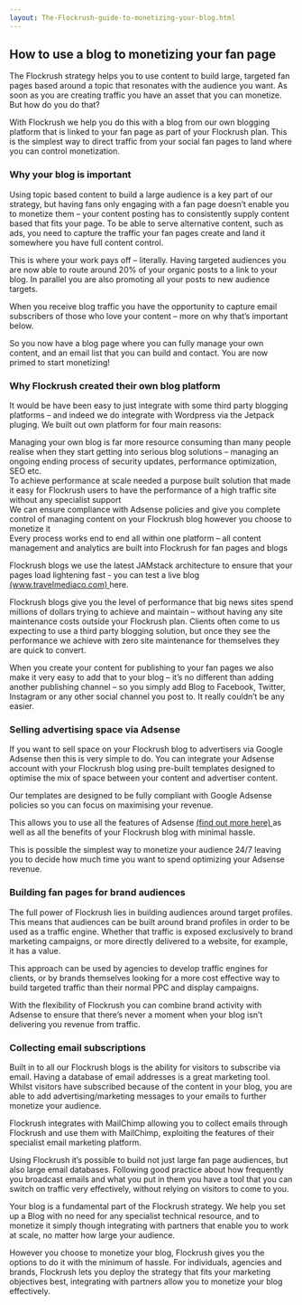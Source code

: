 ```yaml
---
layout: The-Flockrush-guide-to-monetizing-your-blog.html
---
```


<div class="ui left vertical stripe segment">
  <div class="ui left text container">
  <h2>
      How to use a blog to monetizing your fan page </h2>
  <p>
      The Flockrush strategy helps you to use content to build large, targeted fan pages based around a topic that resonates with the audience you want. As soon as you are creating traffic you have an asset that you can monetize. But how do you do that? </p>
  <p>
      With Flockrush we help you do this with a blog from our own blogging platform that is linked to your fan page as part of your Flockrush plan. This is the simplest way to direct traffic from your social fan pages to land where you can control monetization.</p>
  <h3 class="ui header">
      Why your blog is important</h3>
  <p>
      Using topic based content to build a large audience is a key part of our strategy, but having fans only engaging with a fan page doesn’t enable you to monetize them – your content posting has to consistently supply content based that fits your page. To
      be able to serve alternative content, such as ads, you need to capture the traffic your fan pages create and land it somewhere you have full content control.</p>
  <p>
      This is where your work pays off – literally. Having targeted audiences you are now able to route around 20% of your organic posts to a link to your blog. In parallel you are also promoting all your posts to new audience targets.</p>
  <p>
      When you receive blog traffic you have the opportunity to capture email subscribers of those who love your content – more on why that’s important below.</p>
  <p>
      So you now have a blog page where you can fully manage your own content, and an email list that you can build and contact. You are now primed to start monetizing!
    </p>
  <h3 class="ui header">Why Flockrush created their own blog platform</h3>
  <p>
      It would be have been easy to just integrate with some third party blogging platforms – and indeed we do integrate with Wordpress via the Jetpack pluging. We built out own platform for four main reasons:
    </p>
  <div class="ui ordered list p-light-up">
  <div class="item space-notchem-bottom">
  <div class="content">
  <a class="header space-notchem-bottom">
            Managing your own blog is far more resource consuming than many people realise when they start getting into serious blog solutions – managing an ongoing ending process of security updates, performance optimization, SEO etc.</a>
</div>
</div>
  <div class="item space-notchem-bottom">
  <div class="content">
  <a class="header space-notchem-bottom">
            To achieve performance at scale needed a purpose built solution that made it easy for Flockrush users to have the performance of a high traffic site without any specialist support</a>
</div>
</div>
  <div class="item space-notchem-bottom">
  <div class="content">
  <a class="header space-notchem-bottom">
            We can ensure compliance with Adsense policies and give you complete control of managing content on your Flockrush blog however you choose to monetize it</a>
</div>
</div>
  <div class="item space-notchem-bottom">
  <div class="content">
  <a class="header space-notchem-bottom">
            Every process works end to end all within one platform – all content management and analytics are built into Flockrush for fan pages and blogs</a>
</div>
</div>
</div>
  <p>Flockrush blogs we use the latest JAMstack architecture to ensure that your pages load lightening fast - you can test a live blog
      <a href="https://developers.google.com/speed/pagespeed/insights/?url=http%3A%2F%2Fwww.travelmediaco.com%2F">(www.travelmediaco.com) </a>  here.</p>
  <p>
      Flockrush blogs give you the level of performance that big news sites spend millions of dollars trying to achieve and maintain – without having any site maintenance costs outside your Flockrush plan. Clients often come to us expecting to use a third party
      blogging solution, but once they see the performance we achieve with zero site maintenance for themselves they are quick to convert.</p>
  <p>
      When you create your content for publishing to your fan pages we also make it very easy to add that to your blog – it’s no different than adding another publishing channel – so you simply add Blog to Facebook, Twitter, Instagram or any other social channel
      you post to. It really couldn’t be any easier.
    </p>
  <h3 class="ui header">Selling advertising space via Adsense</h3>
  <p>
      If you want to sell space on your Flockrush blog to advertisers via Google Adsense then this is very simple to do. You can integrate your Adsense account with your Flockrush blog using pre-built templates designed to optimise the mix of space between
      your content and advertiser content.</p>
  <p>
      Our templates are designed to be fully compliant with Google Adsense policies so you can focus on maximising your revenue.</p>
  <p>
      This allows you to use all the features of Adsense
      <a href="https://www.google.com/adsense/start">(find out more here) </a>  as well as all the benefits of your Flockrush blog with minimal hassle.</p>
  <p>
      This is possible the simplest way to monetize your audience 24/7 leaving you to decide how much time you want to spend optimizing your Adsense revenue.
    </p>
  <h3 class="ui header">Building fan pages for brand audiences</h3>
  <p>
      The full power of Flockrush lies in building audiences around target profiles. This means that audiences can be built around brand profiles in order to be used as a traffic engine. Whether that traffic is exposed exclusively to brand marketing campaigns,
      or more directly delivered to a website, for example, it has a value.</p>
  <p>
      This approach can be used by agencies to develop traffic engines for clients, or by brands themselves looking for a more cost effective way to build targeted traffic than their normal PPC and display campaigns.</p>
  <p>
      With the flexibility of Flockrush you can combine brand activity with Adsense to ensure that there’s never a moment when your blog isn’t delivering you revenue from traffic.
    </p>
  <h3 class="ui header">Collecting email subscriptions</h3>
  <p>
      Built in to all our Flockrush blogs is the ability for visitors to subscribe via email. Having a database of email addresses is a great marketing tool. Whilst visitors have subscribed because of the content in your blog, you are able to add advertising/marketing
      messages to your emails to further monetize your audience.</p>
  <p>
      Flockrush integrates with MailChimp allowing you to collect emails through Flockrush and use them with MailChimp, exploiting the features of their specialist email marketing platform.</p>
  <p>
      Using Flockrush it’s possible to build not just large fan page audiences, but also large email databases. Following good practice about how frequently you broadcast emails and what you put in them you have a tool that you can switch on traffic very effectively,
      without relying on visitors to come to you.</p>
  <p>
      Your blog is a fundamental part of the Flockrush strategy. We help you set up a Blog with no need for any specialist technical resource, and to monetize it simply though integrating with partners that enable you to work at scale, no matter how large your
      audience.
    </p>
  <p>
      However you choose to monetize your blog, Flockrush gives you the options to do it with the minimum of hassle. For individuals, agencies and brands, Flockrush lets you deploy the strategy that fits your marketing objectives best, integrating with partners
      allow you to monetize your blog effectively.</p>
</div>
</div>
